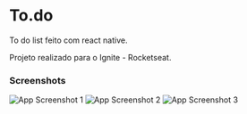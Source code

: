 
# To.do 

To do list feito com react native.

Projeto realizado para o Ignite - Rocketseat.


### Screenshots

![App Screenshot 1](./screenshots/src1.png)
![App Screenshot 2](./screenshots/src2.png)
![App Screenshot 3](./screenshots/src3.png)
